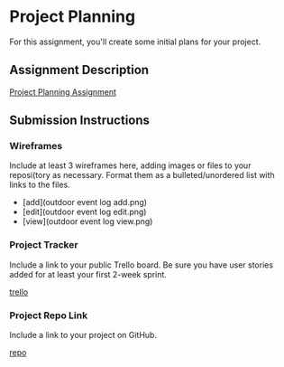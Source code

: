 # Project Planning
For this assignment, you'll create some initial plans for your project.

## Assignment Description
[Project Planning Assignment](https://education.launchcode.org/liftoff/modules/assignments/project-planning)

## Submission Instructions

### Wireframes

Include at least 3 wireframes here, adding images or files to your reposi(tory as necessary. Format them as a bulleted/unordered list with links to the files.
* [add](outdoor event log add.png)
* [edit](outdoor event log edit.png)
* [view](outdoor event log view.png)

### Project Tracker

Include a link to your public Trello board. Be sure you have user stories added for at least your first 2-week sprint.

[trello](https://trello.com/invite/b/tUy1OLVB/326914377ee34d4c438c899b58c2edbe/zac-o-group-a)

### Project Repo Link

Include a link to your project on GitHub.

[repo](https://github.com/Stephen-Kee/zac-o-group-a)